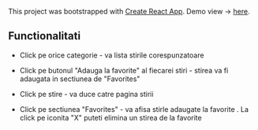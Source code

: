 This project was bootstrapped with [Create React App](https://github.com/facebook/create-react-app).
Demo view -> [here](https://rengo-news.netlify.app/).

## Functionalitati
 - Click pe orice categorie - va lista stirile corespunzatoare

- Click pe butonul "Adauga la favorite" al fiecarei stiri - stirea va fi adaugata in sectiunea de "Favorites"

- Click pe stire - va duce catre pagina stirii

- Click pe sectiunea "Favorites" - va afisa stirle adaugate la favorite . La click pe iconita "X" puteti elimina un stirea de la favorite
